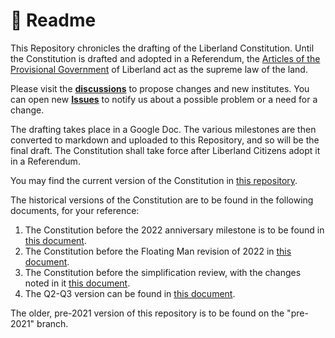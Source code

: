 # 📒 Readme

This Repository chronicles the drafting of the Liberland Constitution. Until the Constitution is drafted and adopted in a Referendum, the [Articles of the Provisional Government](articles-of-the-provisional-government-of-liberland.md) of Liberland act as the supreme law of the land.

Please visit the **[discussions](https://github.com/liberland/Constitution/discussions)** to propose changes and new institutes. You can open new **[Issues](https://github.com/liberland/Constitution/issues)** to notify us about a possible problem or a need for a change.

The drafting takes place in a Google Doc. The various milestones are then converted to markdown and uploaded to this Repository, and so will be the final draft. The Constitution shall take force after Liberland Citizens adopt it in a Referendum.

You may find the current version of the Constitution in [this repository](https://github.com/liberland/constitution/blob/master/Constitution.md).

The historical versions of the Constitution are to be found in the following documents, for your reference:

1. The Constitution before the 2022 anniversary milestone is to be found in [this document](https://docs.google.com/document/d/1XYfUNBRTn11Dy1N8G4yUC4JdbPTz4jlRKPwiRIrW9C4/edit#heading=h.xfki5fvfzdy1).
2. The Constitution before the Floating Man revision of 2022 in [this document](https://docs.google.com/document/d/1RYgEHcb2oMgYJOa2MWUxe8E0aHRIgDpsiMG21MACIVg/edit).
3. The Constitution before the simplification review, with the changes noted in it [this document](https://docs.google.com/document/d/1QL8BviN6l3eFKn3awEJVfz-Ito1qx8rL9WuE1Ua0KbA/edit#heading=h.p6j5ibx9hmok).
4. The Q2-Q3 version can be found in [this document](https://docs.google.com/document/d/1NLZ9eBxKZKsrlEGn60npFVPU4pwq-xOcXNzZixg2AIs/edit#heading=h.fp3y74i7s4wi).

The older, pre-2021 version of this repository is to be found on the "pre-2021" branch.
